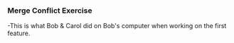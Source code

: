 ### Merge Conflict Exercise

-This is what Bob & Carol did on Bob's computer when working on the first feature.
